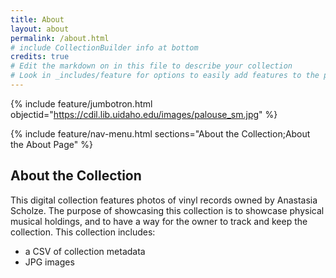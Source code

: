 ```yaml
---
title: About
layout: about
permalink: /about.html
# include CollectionBuilder info at bottom
credits: true
# Edit the markdown on in this file to describe your collection
# Look in _includes/feature for options to easily add features to the page
---
```


{% include feature/jumbotron.html objectid="https://cdil.lib.uidaho.edu/images/palouse_sm.jpg" %}

{% include feature/nav-menu.html sections="About the Collection;About the About Page" %}

## About the Collection

This digital collection features photos of vinyl records owned by Anastasia Scholze. The purpose of showcasing this collection is to showcase physical musical holdings, and to have a way for the owner to track and keep the collection. This collection includes: 

- a CSV of collection metadata
- JPG images
